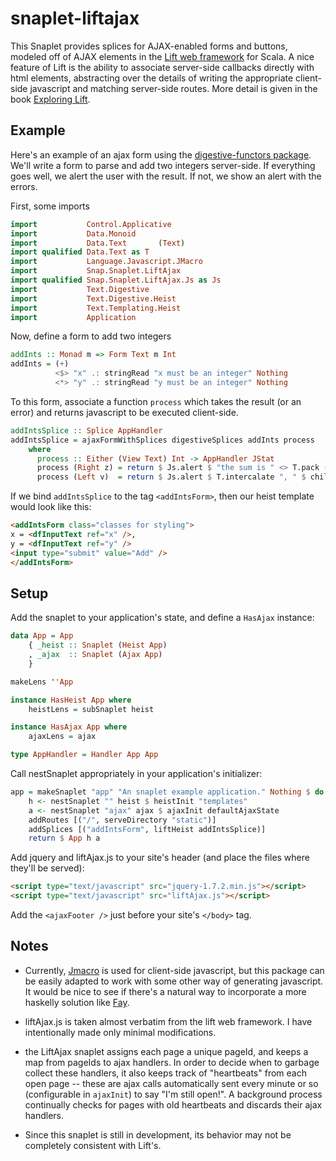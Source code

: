snaplet-liftajax
================

This Snaplet provides splices for AJAX-enabled forms and buttons,
modeled off of AJAX elements in the [Lift web
framework](http://liftweb.net/) for Scala.  A nice feature of Lift is
the ability to associate server-side callbacks directly with html
elements, abstracting over the details of writing the appropriate
client-side javascript and matching server-side routes.  More detail
is given in the book [Exploring
Lift](http://exploring.liftweb.net/master/index-11.html).

Example
-------

Here's an example of an ajax form using the [digestive-functors
package](http://hackage.haskell.org/package/digestive-functors/).
We'll write a form to parse and add two integers server-side.  If
everything goes well, we alert the user with the result.  If not, we
show an alert with the errors.

First, some imports
```haskell
import           Control.Applicative
import           Data.Monoid
import           Data.Text       (Text)
import qualified Data.Text as T
import           Language.Javascript.JMacro
import           Snap.Snaplet.LiftAjax
import qualified Snap.Snaplet.LiftAjax.Js as Js
import           Text.Digestive
import           Text.Digestive.Heist
import           Text.Templating.Heist
import           Application
```

Now, define a form to add two integers
```haskell
addInts :: Monad m => Form Text m Int
addInts = (+)
          <$> "x" .: stringRead "x must be an integer" Nothing
          <*> "y" .: stringRead "y must be an integer" Nothing
```

To this form, associate a function `process` which takes the result
(or an error) and returns javascript to be executed client-side.
```haskell
addIntsSplice :: Splice AppHandler
addIntsSplice = ajaxFormWithSplices digestiveSplices addInts process
    where
      process :: Either (View Text) Int -> AppHandler JStat
      process (Right z) = return $ Js.alert $ "the sum is " <> T.pack (show z)
      process (Left v)  = return $ Js.alert $ T.intercalate ", " $ childErrors "" v
```

If we bind `addIntsSplice` to the tag `<addIntsForm>`, then our heist
template would look like this:
```html
<addIntsForm class="classes for styling">
x = <dfInputText ref="x" />,
y = <dfInputText ref="y" />
<input type="submit" value="Add" />
</addIntsForm>
```

Setup
-----

Add the snaplet to your application's state, and define a `HasAjax`
instance:

```haskell
data App = App
    { _heist :: Snaplet (Heist App)
    , _ajax  :: Snaplet (Ajax App)
    }

makeLens ''App

instance HasHeist App where
    heistLens = subSnaplet heist

instance HasAjax App where
    ajaxLens = ajax

type AppHandler = Handler App App
```

Call nestSnaplet appropriately in your application's initializer:

```haskell
app = makeSnaplet "app" "An snaplet example application." Nothing $ do
    h <- nestSnaplet "" heist $ heistInit "templates"
    a <- nestSnaplet "ajax" ajax $ ajaxInit defaultAjaxState
    addRoutes [("/", serveDirectory "static")]
    addSplices [("addIntsForm", liftHeist addIntsSplice)]
    return $ App h a
```

Add jquery and liftAjax.js to your site's header (and place the files
where they'll be served):

```html
<script type="text/javascript" src="jquery-1.7.2.min.js"></script>
<script type="text/javascript" src="liftAjax.js"></script>
```

Add the `<ajaxFooter />` just before your site's `</body>` tag.

Notes
-----

- Currently, [Jmacro](http://hackage.haskell.org/package/jmacro) is
  used for client-side javascript, but this package can be easily
  adapted to work with some other way of generating javascript.  It
  would be nice to see if there's a natural way to incorporate a more
  haskelly solution like [Fay](http://fay-lang.org/).

- liftAjax.js is taken almost verbatim from the lift web framework.  I
  have intentionally made only minimal modifications.

- the LiftAjax snaplet assigns each page a unique pageId, and keeps a
  map from pageIds to ajax handlers.  In order to decide when to
  garbage collect these handlers, it also keeps track of "heartbeats"
  from each open page -- these are ajax calls automatically sent every
  minute or so (configurable in `ajaxInit`) to say "I'm still open!".
  A background process continually checks for pages with old
  heartbeats and discards their ajax handlers.

- Since this snaplet is still in development, its behavior may not be
  completely consistent with Lift's.
